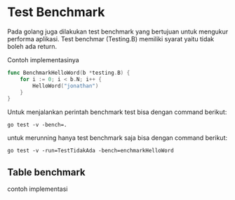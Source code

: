 # Test Benchmark

Pada golang juga dilakukan test benchmark yang bertujuan untuk mengukur performa aplikasi. Test benchmar (Testing.B) memiliki syarat yaitu tidak boleh ada return.

Contoh implementasinya
```go
func BenchmarkHelloWord(b *testing.B) {
	for i := 0; i < b.N; i++ {
		HelloWord("jonathan")
	}
}
```

Untuk menjalankan perintah benchmark test bisa dengan command berikut:
```shell
go test -v -bench=.
```

untuk merunning hanya test benchmark saja bisa dengan command berikut:
```shell
go test -v -run=TestTidakAda -bench=enchmarkHelloWord
```

## Table benchmark
contoh implementasi
```go

```